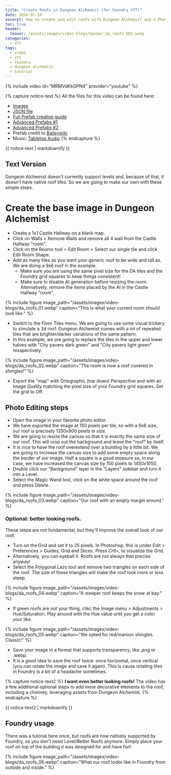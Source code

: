 ```yaml
---
title: "Create Roofs in Dungeon Alchemist (for Foundry VTT)"
date: 2024-01-16
excerpt: How to create and edit roofs with Dungeon Alchemist and a Photo editing software.
toc: true
header:
  teaser: /assets/images/video-blogs/banner_da_roofs_002.webp
categories: 
  - vtt
tags:
  - video
  - vtt
  - foundry
  - dungeon alchemist
  - tutorial
---
```


{% include video id="MRMVdKkGPN4" provider="youtube" %}

{% capture notice-text %}
All the files for this video can be found here:
- [Images](https://imgur.com/a/zx47FnK)
- [JSON file](https://pastebin.com/Y981BZhJ)
- [Full Prefab creation guide](https://youtu.be/k66biGIyED4)
- [Advanced Prefabs #1](https://youtu.be/4e9xosxoBu0)
- [Advanced Prefabs #2](https://www.youtube.com/watch?v=ewHXyRNDnxo)
- Prefab credit to [Baileywiki](https://www.youtube.com/channel/UCg6hyng0ObRKLwfz3QIhcog)
- Music: [Tabletop Audio](https://tabletopaudio.com/)
{% endcapture %}
<div class="notice--info">
  {{ notice-text | markdownify }}
</div>

## Text Version
Dungeon Alchemist doesn't currently support levels and, because of that, it doesn't have native roof tiles. So we are going to make our own with these simple steps.
# Create the base image in Dungeon Alchemist
+ Create a 1x1 Castle Hallway on a blank map.
+ Click on Walls > Remove Walls and remove all 4 wall from the Castle Hallway "room".
+ Click on the Rooms tool > Edit Room > Select our single tile and click Edit Room Shape.
+ Add as many tiles as you want your generic roof to be wide and tall as. We are doing a 9x6 roof in the example.
  + Make sure you are using the same pixel size for the DA tiles and the Foundry grid squares to keep things consistent!
  + Make sure to disable AI generation before resizing the room. Alternatively, remove the items placed by the AI in the Castle Hallway "room".

{% include figure image_path="/assets/images/video-blogs/da_roofs_01.webp" caption="This is what your current room should look like." %}

+ Switch to the Floor Tiles menu. We are going to use some visual trickery to simulate a 3d roof. Dungeon Alchemist comes with a lot of repeated tiles that are brighter/darker variations of the same pattern.
+ In this example, we are going to replace the tiles in the upper and lower halves with "City pavers dark green" and "City pavers light green" resspectively.

{% include figure image_path="/assets/images/video-blogs/da_roofs_02.webp" caption="The room is now a roof covered in shingles!" %}

+ Export the "map" with Ortographic (top down) Perspective and with an Image Quality matching the pixel size of your Foundry grid squares. Set the grid to Off.
## Photo Editing steps
+ Open the image in your favorite photo editor.
+ We have exported the image at 150 pixels per tile, so with a 9x6 size, our roof is precisely 1350x900 pixels in size.
+ We are going to resize the canvas so that it is exaclty the same size of our roof. This will crop out the background and leave the "roof" by itself.
+ It is nice to have the roof overextend over a building by a little bit. We are going to increase the canvas size to add some empty space along the border of our image. Half a square is a good measure so, in our case, we have increased the canvas size by 150 pixels to 1450x1050.
+ Double click our "Background" layer in the "Layers" sidebar and turn it into a Level.
+ Select the Magic Wand tool, click on the white space around the roof and press Delete.

{% include figure image_path="/assets/images/video-blogs/da_roofs_03.webp" caption="Our roof with an empty margin around." %}

### Optional: better looking roofs.
These steps are not fundamental, but they'll improve the overall look of our roof.
+ Turn on the Grid and set it to 25 pixels. In Photoshop, this is under Edit > Preferences > Guides, Grid and Slices. Press _Crtl+,_ to visualize the Grid.
 + Alternatively, you can eyeball it. Roofs are not always that precise anyway!
+ Select the Polygonal Lazo tool and remove two triangles on each side of the roof. The size of these triangles will make the roof look more or less steep.

{% include figure image_path="/assets/images/video-blogs/da_roofs_04.webp" caption="A steeper roof keeps the snow at bay." %}

+ If green roofs are not your thing, clikc the Image menu > Adjustments > Hue/Saturation. Play around with the Hue value until you get a color your like.

{% include figure image_path="/assets/images/video-blogs/da_roofs_05.webp" caption="We opted for red/maroon shingles. Classic!" %}

+ Save your image in a format that supports transparency, like .png or .webp.
+ It is a good idea to save the roof twice: once horizontal, once vertical (you can rotate the image and save it again). This is cause rotating tiles in Foundry is a bit of a headache sometimes.

{% capture notice-text2 %}
**I want even better looking roofs!**
The video has a few additional optional steps to add more decorative elements to the roof, including a chimney, leveraging assets from Dungeon Alchemist.
{% endcapture %}
<div class="notice--info">
  {{ notice-text2 | markdownify }}
</div>

## Foundry usage
There was a tutorial here once, but roofs are now natively supported by Foundry, so you don't need Level/Better Roofs anymore. Simply place your roof on top of the building it was designed for and have fun!

{% include figure image_path="/assets/images/video-blogs/da_roofs_06.webp" caption="What our roof looks like in Foundry from outside and inside." %}
